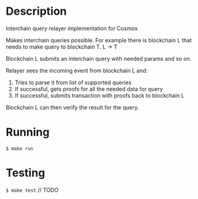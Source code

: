 # Description
Interchain query relayer implementation for Cosmos

Makes interchain queries possible.
For example there is blockchain L that needs to make query to blockchain T.
L -> T

Blockchain L submits an interchain query with needed params and so on.

Relayer sees the incoming event from blockchain L and:
1. Tries to parse it from list of supported queries
2. If successful, gets proofs for all the needed data for query
3. If successful, submits transaction with proofs back to blockchain L

Blockchain L can then verify the result for the query.

# Running
`$ make run`

# Testing
`$ make test` // TODO